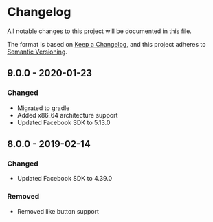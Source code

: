 # Changelog

All notable changes to this project will be documented in this file.

The format is based on [Keep a Changelog](https://keepachangelog.com/en/1.0.0/),
and this project adheres to [Semantic Versioning](https://semver.org/spec/v2.0.0.html).

## 9.0.0 - 2020-01-23

### Changed

- Migrated to gradle
- Added x86_64 architecture support
- Updated Facebook SDK to 5.13.0

## 8.0.0 - 2019-02-14

### Changed

- Updated Facebook SDK to 4.39.0

### Removed

- Removed like button support